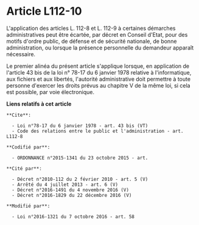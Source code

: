 # Article L112-10

L'application des articles L. 112-8 et L. 112-9 à certaines démarches administratives peut être écartée, par décret en
Conseil d'Etat, pour des motifs d'ordre public, de défense et de sécurité nationale, de bonne administration, ou lorsque la
présence personnelle du demandeur apparaît nécessaire. 

Le premier alinéa du présent article s'applique lorsque, en application de l'article 43 bis de la loi n° 78-17 du 6 janvier
1978 relative à l'informatique, aux fichiers et aux libertés, l'autorité administrative doit permettre à toute personne
d'exercer les droits prévus au chapitre V de la même loi, si cela est possible, par voie électronique.

**Liens relatifs à cet article**

	**Cite**:

	  - Loi n°78-17 du 6 janvier 1978 - art. 43 bis (VT)
	  - Code des relations entre le public et l'administration - art. L112-8

	**Codifié par**:

	  - ORDONNANCE n°2015-1341 du 23 octobre 2015 - art.

	**Cité par**:

	  - Décret n°2010-112 du 2 février 2010 - art. 5 (V)
	  - Arrêté du 4 juillet 2013 - art. 6 (V)
	  - Décret n°2016-1491 du 4 novembre 2016 (V)
	  - Décret n°2016-1829 du 22 décembre 2016 (V)

	**Modifié par**:

	  - Loi n°2016-1321 du 7 octobre 2016 - art. 58
